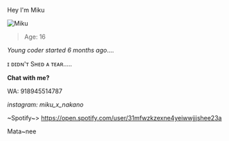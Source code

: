 Hey I'm Miku 

![Miku](https://telegra.ph/file/bb72abae72519c0c1c850.jpg)


>Age: 16 



*Young coder started 6 months ago*....




ɪ ᴅɪᴅɴ'ᴛ Sʜᴇᴅ ᴀ ᴛᴇᴀʀ.....





**Chat with me?**

WA: 918945514787


*instagram: miku_x_nakano*


~Spotify~> https://open.spotify.com/user/31mfwzkzexne4yeiwwjjjshee23a


Mata~nee



